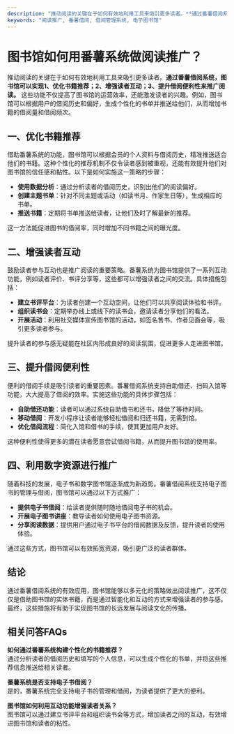 ```yaml
---
description: "推动阅读的关键在于如何有效地利用工具来吸引更多读者。**通过番薯借阅系统，图书馆可以实现1、优化书籍推荐；2、增强读者互动；3、提升借阅便利性来推广阅读。** 这些功能不仅提高了图书馆的运营效率，还能激发读者的兴趣。例如，图书馆可以根据用户的借阅历史和偏好，生成个性化的书单并推送给他们，从而增加书籍的借阅量和借阅频次。"
keywords: "阅读推广, 番薯借阅, 借阅管理系统, 电子图书馆"
---
```

# 图书馆如何用番薯系统做阅读推广？

推动阅读的关键在于如何有效地利用工具来吸引更多读者。**通过番薯借阅系统，图书馆可以实现1、优化书籍推荐；2、增强读者互动；3、提升借阅便利性来推广阅读。** 这些功能不仅提高了图书馆的运营效率，还能激发读者的兴趣。例如，图书馆可以根据用户的借阅历史和偏好，生成个性化的书单并推送给他们，从而增加书籍的借阅量和借阅频次。

## 一、优化书籍推荐

借助番薯系统的功能，图书馆可以根据会员的个人资料与借阅历史，精准推送适合他们的书籍。这种个性化的推荐机制不仅令读者感到被重视，还能有效提升他们对图书馆的信任感和黏性。以下是如何实施这一策略的步骤：

- **使用数据分析**：通过分析读者的借阅历史，识别出他们的阅读偏好。
- **创建主题书单**：针对不同主题或活动（如读书月、作家生日等），生成相应的书单。
- **推送书籍**：定期将书单推送给读者，让他们及时了解最新的推荐。

这一方法能促进图书的借阅率，同时增加不同书籍之间的曝光度。

## 二、增强读者互动

鼓励读者参与互动也是推广阅读的重要策略。番薯系统为图书馆提供了一系列互动功能，例如读者评价、书评分享等，这些都可以增强读者之间的交流。具体措施包括：

- **建立书评平台**：为读者创建一个互动空间，让他们可以共享阅读体验和书评。
- **组织读书会**：定期举办线上或线下的读书会，邀请读者分享他们的看法。
- **开展活动**：利用社交媒体宣传图书馆的活动，如签名售书、作者见面会等，吸引更多读者参与。

提升读者的参与感无疑能在社区内形成良好的阅读氛围，促进更多人走进图书馆。

## 三、提升借阅便利性

便利的借阅手续是吸引读者的重要因素。番薯借阅系统支持自助借还、扫码入馆等功能，大大提高了借阅的效率。实施这些功能的具体步骤包括：

- **自助借还功能**：读者可以通过系统自助借书和还书，降低了等待时间。
- **移动借阅**：开发小程序让读者能够轻松借阅和归还书籍，无需到馆。
- **优化借阅流程**：简化入馆和借书的手续，使其更加用户友好。

这种便利性使得更多的潜在读者愿意尝试借阅书籍，从而提升图书馆的使用率。

## 四、利用数字资源进行推广

随着科技的发展，电子书和数字图书馆逐渐成为新趋势。番薯借阅系统支持电子图书的管理与借阅，图书馆可以通过以下方式推广：

- **提供电子书借阅**：给读者提供随时随地借阅电子书的机会。
- **开展电子图书讲座**：教导读者如何使用电子图书资源。
- **分享阅读数据**：提供用户通过电子书平台的借阅数据及反馈，提升读者的使用体验。

通过这些方式，图书馆可以有效拓宽资源，吸引更广泛的读者群体。

## 结论

通过番薯借阅系统的有效应用，图书馆能够以多元化的策略做出阅读推广，这不仅仅是借助图书馆的实体书籍，而是通过智能化和互动的方式来增强读者的参与感。最终，这些措施将有助于实现图书馆的长远发展与阅读文化的传播。

## 相关问答FAQs

**如何通过番薯系统构建个性化的书籍推荐？**  
通过分析读者的借阅历史和填写的个人信息，可以生成个性化的书单，并将这些推荐信息推送给相关读者。

**番薯系统是否支持电子书借阅？**  
是的，番薯系统完全支持电子书的管理和借阅，为读者提供了更大的便利。

**图书馆如何利用互动功能增强读者关系？**  
图书馆可以通过建立书评平台和组织读书会等方式，增加读者之间的互动，有效增进图书馆和读者的粘性。
